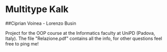 # Multitype Kalk
##Ciprian Voinea - Lorenzo Busin

Project for the OOP course at the Informatics faculty at UniPD (Padova, Italy).
The file "Relazione.pdf" contains all the info, for other questions feel free to ping me!
